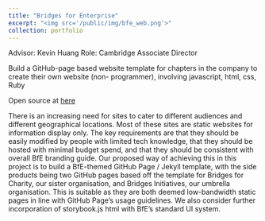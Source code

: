 ```yaml
---
title: "Bridges for Enterprise"
excerpt: "<img src='/public/img/bfe_web.png'>"
collection: portfolio
---
```


Advisor: Kevin Huang
Role: Cambridge Associate Director
 
Build a GitHub-page based website template for chapters in the company to create their own website (non- programmer), involving javascript, html, css, Ruby

Open source at [here](https://tech.bridgesforenterprise.com/)

There is an increasing need for sites to cater to different audiences and different geographical locations. Most of these sites are static websites for information display only. The key requirements are that they should be easily modified by people with limited tech knowledge, that they should be hosted with minimal budget spend, and that they should be consistent with overall BfE branding guide. Our proposed way of achieving this in this project is to build a BfE-themed GitHub Page / Jekyll template, with the side products being two GitHub pages based off the template for Bridges for Charity, our sister organisation, and Bridges Initiatives, our umbrella organisation. This is suitable as they are both deemed low-bandwidth static pages in line with GitHub Page’s usage guidelines. We also consider further incorporation of storybook.js html with BfE’s standard UI system.
